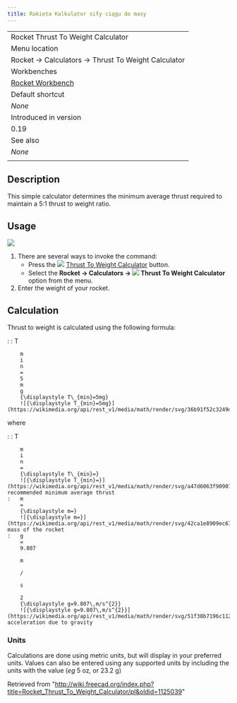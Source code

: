 ```yaml
---
title: Rakieta Kalkulator siły ciągu do masy
---
```

|  |
| --- |
| Rocket Thrust To Weight Calculator |
| Menu location |
| Rocket → Calculators → Thrust To Weight Calculator |
| Workbenches |
| [Rocket Workbench](/Rocket_Workbench "Rocket Workbench") |
| Default shortcut |
| *None* |
| Introduced in version |
| 0.19 |
| See also |
| *None* |
|  |

## Description

This simple calculator determines the minimum average thrust required to maintain a 5:1 thrust to weight ratio.

## Usage

![](/images/Calc_thrust_to_weight.png)

1. There are several ways to invoke the command:
   * Press the ![](/images/Rocket_Calculator.svg) [Thrust To Weight Calculator](/Rocket_Thrust_To_Weight_Calculator "Rocket Thrust To Weight Calculator") button.
   * Select the **Rocket → Calculators → ![](/images/Rocket_Calculator.svg) Thrust To Weight Calculator** option from the menu.
2. Enter the weight of your rocket.

## Calculation

Thrust to weight is calculated using the following formula:

:   :   T

        m
        i
        n
        =
        5
        m
        g
        {\displaystyle T\_{min}=5mg}
        ![{\displaystyle T_{min}=5mg}](https://wikimedia.org/api/rest_v1/media/math/render/svg/36b91f52c3249de66c450146f5e30fc747a4d2b8)

where

:   :   T

        m
        i
        n
        =
        {\displaystyle T\_{min}=}
        ![{\displaystyle T_{min}=}](https://wikimedia.org/api/rest_v1/media/math/render/svg/a47d6063f9090778275327deac5da92b77353e0d) recommended minimum average thrust
    :   m
        =
        {\displaystyle m=}
        ![{\displaystyle m=}](https://wikimedia.org/api/rest_v1/media/math/render/svg/42ca1e8909ec6751b821936017e812bde5a375c3) mass of the rocket
    :   g
        =
        9.807

        m

        /

        s

        2
        {\displaystyle g=9.807\,m/s^{2}}
        ![{\displaystyle g=9.807\,m/s^{2}}](https://wikimedia.org/api/rest_v1/media/math/render/svg/51f38b7196c11260ed48e1bf41bdeeda51dcd486), acceleration due to gravity

### Units

Calculations are done using metric units, but will display in your preferred units. Values can also be entered using any supported units by including the units with the value (*eg* 5 oz, or 23.2 g)

Retrieved from "<http://wiki.freecad.org/index.php?title=Rocket_Thrust_To_Weight_Calculator/pl&oldid=1125039>"